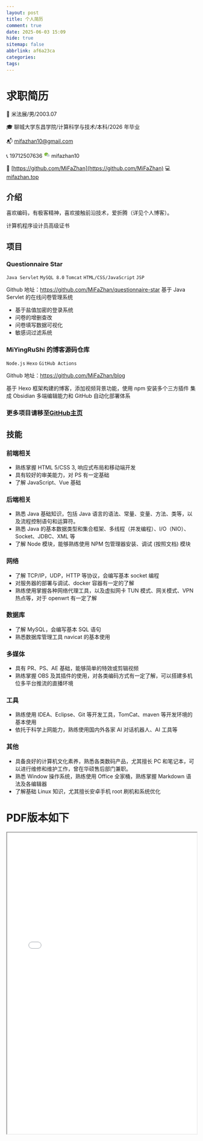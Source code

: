 ```yaml
---
layout: post
title: 个人简历
comment: true
date: 2025-06-03 15:09
hide: true
sitemap: false
abbrlink: af6a23ca
categories: 
tags:
---
```

# 求职简历

👔 米法展/男/2003.07

🎓 聊城大学东昌学院/计算科学与技术/本科/2026 年毕业

📬 [mifazhan10@gmail.com](mailto:mifazhan10@gmail.com)

📞 19712507636                                                 ![](我的简历/icons8-微信-color-16.png) mifazhan10

🔗 [https://github.com/MiFaZhan](https://github.com/MiFaZhan)                    💻 [mifazhan.top](https://mifazhan.top/)

## 介绍

喜欢编码，有极客精神，喜欢接触前沿技术，爱折腾（详见个人博客）。

计算机程序设计员高级证书

## 项目

### Questionnaire Star

`Java Servlet` `MySQL 8.0` `Tomcat`  `HTML/CSS/JavaScript` `JSP`

Github 地址：https://github.com/MiFaZhan/questionnaire-star
基于 Java Servlet 的在线问卷管理系统

- 基于盐值加密的登录系统
- 问卷的增删查改
- 问卷填写数据可视化
- 敏感词过滤系统

### MiYingRuShi 的博客源码仓库

`Node.js` `Hexo` `GitHub Actions`

Github 地址：https://github.com/MiFaZhan/blog

基于 Hexo 框架构建的博客，添加视频背景功能，使用 npm 安装多个三方插件
集成 Obsidian 多端编辑能力和 GitHub 自动化部署体系

### 更多项目请移至[GitHub主页](https://github.com/MiFaZhan)


## 技能

### 前端相关

- 熟练掌握 HTML 5/CSS 3, 响应式布局和移动端开发
- 具有较好的审美能力，对 PS 有一定基础
- 了解 JavaScript、Vue 基础

### 后端相关

- 熟悉 Java 基础知识，包括 Java 语言的语法、常量、变量、方法、类等，以及流程控制语句和运算符。
- 熟悉 Java 的基本数据类型和集合框架、多线程（并发编程）、I/O（NIO）、Socket、JDBC、XML 等
- 了解 Node 模块，能够熟练使用 NPM 包管理器安装、调试 (按照文档) 模块

### 网络

- 了解 TCP/IP，UDP，HTTP 等协议，会编写基本 socket 编程
- 对服务器的部署与调试、docker 容器有一定的了解
- 熟练使用掌握各种网络代理工具，以及虚拟网卡 TUN 模式、网关模式、VPN 热点等，对于 openwrt 有一定了解

### 数据库

- 了解 MySQL，会编写基本 SQL 语句
- 熟悉数据库管理工具 navicat 的基本使用

### 多媒体

- 具有 PR、PS、AE 基础，能够简单的特效或剪辑视频
- 熟练掌握 OBS 及其插件的使用，对各类编码方式有一定了解，可以搭建多机位多平台推流的直播环境

### 工具

- 熟练使用 IDEA、Eclipse、Git 等开发工具，TomCat、maven 等开发环境的基本使用
- 依托于科学上网能力，熟练使用国内外各家 AI 对话机器人、AI 工具等

### 其他

- 具备良好的计算机文化素养，熟悉各类数码产品，尤其擅长 PC 和笔记本，可以进行维修和维护工作，曾在华硕售后部门兼职。
- 熟悉 Window 操作系统，熟练使用 Office 全家桶，熟练掌握 Markdown 语法及各编辑器
- 了解基础 Linux 知识，尤其擅长安卓手机 root 刷机和系统优化



# PDF版本如下

<div>
  <iframe 
    src="/pdfjs/web/viewer.html?file=/PDF/米法展-简历-2.pdf" 
    width="100%" 
    height="800px"
  ></iframe>
</div>